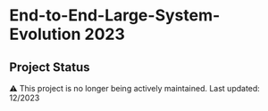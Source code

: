 # End-to-End-Large-System-Evolution 2023
## Project Status

⚠️ This project is no longer being actively maintained.  Last updated: 12/2023

